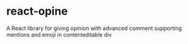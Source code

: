 # react-opine
A React library for giving opinion with advanced comment supporting mentions and emoji in contenteditable div
